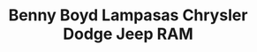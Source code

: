 ---
title: "Benny Boyd Lampasas Chrysler Dodge Jeep RAM"
url: /lampasas/benny-boyd-lampasas-chrysler-dodge-jeep-ram/
shop: car
---